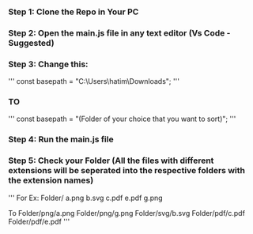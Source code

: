 ### Step 1: Clone the Repo in Your PC 

### Step 2: Open the main.js file in any text editor (Vs Code - Suggested)

### Step 3: Change this:
'''
const basepath = "C:\\Users\\hatim\\Downloads";
'''
### TO
'''
const basepath = "(Folder of your choice that you want to sort)";
'''

### Step 4: Run the main.js file

### Step 5: Check your Folder (All the files with different extensions will be seperated into the respective folders with the extension names) 
''' For Ex: 
Folder/ a.png b.svg c.pdf e.pdf g.png

To
Folder/png/a.png Folder/png/g.png Folder/svg/b.svg Folder/pdf/c.pdf Folder/pdf/e.pdf '''

